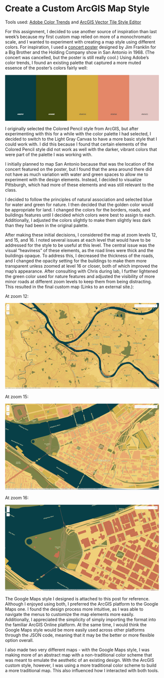 # Create a Custom ArcGIS Map Style

Tools used: [Adobe Color Trends](https://color.adobe.com/trends) and [ArcGIS Vector Tile Style Editor](https://developers.arcgis.com/vector-tile-style-editor/)

For this assignment, I decided to use another source of inspiration than last week’s because my first custom map relied on more of a monochromatic scale, and I wanted to experiment with creating a map style using different colors. For inspiration, I used a [concert poster](http://sanantonioremembers.blogspot.com/2011_11_01_archive.html) designed by Jim Franklin for a Big Brother and the Holding Company show in San Antonio in 1968. (The concert was cancelled, but the poster is still really cool.) Using Adobe’s color trends, I found an existing palette that captured a more muted essence of the poster’s colors fairly well:

<p align="center">
<img src="DustyRainbow_Crop.jpg">
</p>

I originally selected the Colored Pencil style from ArcGIS, but after experimenting with this for a while with the color palette I had selected, I decided to switch to the Light Gray Canvas to have a more basic style that I could work with. I did this because I found that certain elements of the Colored Pencil style did not work as well with the darker, vibrant colors that were part of the palette I was working with.

I initially planned to map San Antonio because that was the location of the concert featured on the poster, but I found that the area around there did not have as much variation with water and green spaces to allow me to experiment with the design elements. Instead, I decided to visualize Pittsburgh, which had more of these elements and was still relevant to the class.

I decided to follow the principles of natural association and selected blue for water and green for nature. I then decided that the golden color would be appropriate for land. I changed the colors for the borders, roads, and buildings features until I decided which colors were best to assign to each. Additionally, I adjusted the colors slightly to make them slightly less dark than they had been in the original palette.

After making these initial decisions, I considered the map at zoom levels 12, and 15, and 16. I noted several issues at each level that would have to be addressed for the style to be useful at this level. The central issue was the visual “heaviness” of these elements, as the road lines were thick and the buildings opaque. To address this, I decreased the thickness of the roads, and I changed the opacity setting for the buildings to make them more transparent unless zoomed at level 16 or closer, both of which improved the map’s appearance. After consulting with Chris during lab, I further lightened the green color used for nature features and adjusted the visibility of more minor roads at different zoom levels to keep them from being distracting. This resulted in the final custom map (Links to an external site.):

At zoom 12:

<p align="center">
<img src="Zoom12.png">
</p>

At zoom 15:

<p align="center">
<img src="Zoom15.png">
</p>

At zoom 16:

<p align="center">
<img src="Zoom16.png">
</p>

The Google Maps style I designed is attached to this post for reference. Although I enjoyed using both, I preferred the ArcGIS platform to the Google Maps one. I found the design process more intuitive, as I was able to navigate the menus to customize the map elements more easily. Additionally, I appreciated the simplicity of simply importing the format into the familiar ArcGIS Online platform. At the same time, I would think the Google Maps style would be more easily used across other platforms through the JSON code, meaning that it may be the better or more flexible option overall.

I also made two very different maps - with the Google Maps style, I was making more of an abstract map with a non-traditional color scheme that was meant to emulate the aesthetic of an existing design. With the ArcGIS custom style, however, I was using a more traditional color scheme to build a more traditional map. This also influenced how I interacted with both tools.

